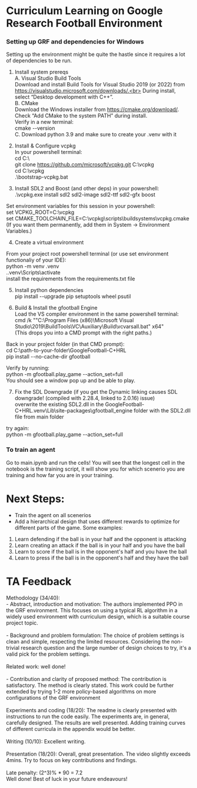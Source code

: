 # Curriculum Learning on Google Research Football Environment
### Setting up GRF and dependencies for Windows
Setting up the environment might be quite the hastle since it requires a lot of dependencies to be run. <br>


1) Install system prereqs <br>
   A. Visual Studio Build Tools <br>
   Download and install Build Tools for Visual Studio 2019 (or 2022) from https://visualstudio.microsoft.com/downloads/.<br>
   During install, select “Desktop development with C++”. <br>
   B. CMake <br>
   Download the Windows installer from https://cmake.org/download/. <br>
   Check “Add CMake to the system PATH” during install. <br>
   Verify in a new terminal: <br>
   cmake --version <br>
   C. Download python 3.9 and make sure to create your .venv with it <br>

2) Install & Configure vcpkg <br>
In your powershell terminal: <br>
cd C:\ <br>
git clone https://github.com/microsoft/vcpkg.git C:\vcpkg <br>
cd C:\vcpkg <br>
.\bootstrap-vcpkg.bat <br>

3) Install SDL2 and Boost (and other deps) in your powershell: <br>
.\vcpkg.exe install sdl2 sdl2-image sdl2-ttf sdl2-gfx boost <br>

Set environment variables for this session in your powershell: <br>
set VCPKG_ROOT=C:\vcpkg <br>
set CMAKE_TOOLCHAIN_FILE=C:\vcpkg\scripts\buildsystems\vcpkg.cmake <br>
(If you want them permanently, add them in System → Environment Variables.) <br>

4) Create a virtual environment <br>

From your project root powershell terminal (or use set environment functionaliy of your IDE): <br>
python -m venv .venv <br>
.\.venv\Scripts\activate <br>
install the requirements from the requirements.txt file <br>

5) Install python dependencies <br>
   pip install --upgrade pip setuptools wheel psutil <br>

6) Build & Install the gfootball Engine <br>
   Load the VS compiler environment in the same powershell terminal: <br>
   cmd /k ""C:\Program Files (x86)\Microsoft Visual Studio\2019\BuildTools\VC\Auxiliary\Build\vcvarsall.bat" x64" <br>
   (This drops you into a CMD prompt with the right paths.) <br> 

Back in your project folder (in that CMD prompt): <br>
cd C:\path-to-your-folder\GoogleFootball-C+HRL <br>
pip install --no-cache-dir gfootball <br>

Verify by running: <br>
python -m gfootball.play_game --action_set=full <br>
You should see a window pop up and be able to play. <br>

7) Fix the SDL Downgrade (if you get the Dynamic linking causes SDL downgrade! (compiled with 2.28.4, linked to 2.0.16) issue) <br>
   overwrite the existing SDL2.dll in the GoogleFootball-C+HRL\.venv\Lib\site-packages\gfootball_engine folder with the SDL2.dll file from main folder <br>

try again: <br>
python -m gfootball.play_game --action_set=full

### To train an agent
Go to main.ipynb and run the cells! You will see that the longest cell in the notebook is the training script, it will show you for which scenerio you are training and how far you are in your training. <br>

# Next Steps: <br> 
- Train the agent on all scenerios <br>
- Add a hierarchical design that uses different rewards to optimize for different parts of the game. Some examples: <br>
1) Learn defending if the ball is in your half and the opponent is attacking <br>
2) Learn creating an attack if the ball is in your half and you have the ball <br>
3) Learn to score if the ball is in the opponent's half and you have the ball <br>
4) Learn to press if the ball is in the opponent's half and they have the ball <br>

# TA Feedback
Methodology (34/40): 
<br> - Abstract, introduction and motivation: The authors implemented PPO in the GRF environment. This focuses on using a typical RL algorithm in a widely used environment with curriculum design, which is a suitable course project topic.
<br><br> - Background and problem formulation: The choice of problem settings is clean and simple, respecting the limited resources. Considering the non-trivial research question and the large number of design choices to try, it's a valid pick for the problem settings.
<br><br> Related work: well done!
<br><br> - Contribution and clarity of proposed method: The contribution is satisfactory. The method is clearly stated. This work could be further extended by trying 1-2 more policy-based algorithms on more configurations of the GRF environment
<br><br> Experiments and coding (18/20): The readme is clearly presented with instructions to run the code easily. The experiments are, in general, carefully designed. The results are well presented. Adding training curves of different curricula in the appendix would be better.
<br><br> Writing (10/10): Excellent writing.
<br><br> Presentation (18/20): Overall, great presentation. The video slightly exceeds 4mins. Try to focus on key contributions and findings.
<br><br> Late penalty: (2^3)% * 90 = 7.2
<br>Well done! Best of luck in your future endeavours!